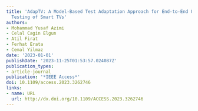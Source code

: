 ```yaml
---
title: 'AdapTV: A Model-Based Test Adaptation Approach for End-to-End User Interface
  Testing of Smart TVs'
authors:
- Mohammad Yusaf Azimi
- Celal Cagin Elgun
- Atil Firat
- Ferhat Erata
- Cemal Yilmaz
date: '2023-01-01'
publishDate: '2023-11-25T01:53:57.024087Z'
publication_types:
- article-journal
publication: '*IEEE Access*'
doi: 10.1109/access.2023.3262746
links:
- name: URL
  url: http://dx.doi.org/10.1109/ACCESS.2023.3262746
---
```

